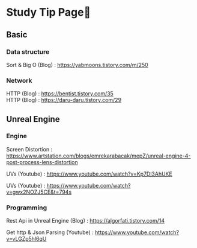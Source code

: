 # **Study Tip Page**📙

## Basic  

### Data structure  
Sort & Big O (Blog) : https://yabmoons.tistory.com/m/250

### Network  
HTTP (Blog) : https://bentist.tistory.com/35  
HTTP (Blog) : https://daru-daru.tistory.com/29  


## Unreal Engine

### Engine    
Screen Distortion : https://www.artstation.com/blogs/emrekarabacak/mepZ/unreal-engine-4-post-process-lens-distortion  

UVs (Youtube) : https://www.youtube.com/watch?v=Kp7Dl3AhUKE  

UVs (Youtube) : https://www.youtube.com/watch?v=gwx2NOZJ5CE&t=794s  

### Programming  

Rest Api in Unreal Engine (Blog) : https://algorfati.tistory.com/14  

Get http & Json Parsing (Youtube) : https://www.youtube.com/watch?v=vLGZp5hl6qU  
